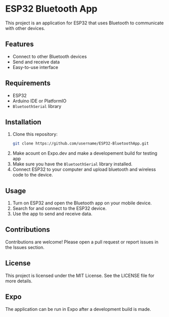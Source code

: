 # ESP32 Bluetooth App

This project is an application for ESP32 that uses Bluetooth to communicate with other devices.

## Features

- Connect to other Bluetooth devices
- Send and receive data
- Easy-to-use interface

## Requirements

- ESP32
- Arduino IDE or PlatformIO
- `BluetoothSerial` library

## Installation

1. Clone this repository:
    ```sh
    git clone https://github.com/username/ESP32-BluetoothApp.git
    ```
2. Make acount on Expo.dev and make a developement build for testing app
3. Make sure you have the `BluetoothSerial` library installed.
4. Connect ESP32 to your computer and upload bluetooth and wireless code to the device.

## Usage

1. Turn on ESP32 and open the Bluetooth app on your mobile device.
2. Search for and connect to the ESP32 device.
3. Use the app to send and receive data.

## Contributions

Contributions are welcome! Please open a pull request or report issues in the Issues section.

## License

This project is licensed under the MIT License. See the LICENSE file for more details.

## Expo

The application can be run in Expo after a development build is made.
